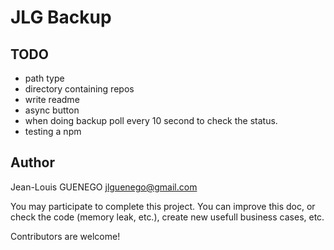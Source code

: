 # JLG Backup

## TODO

- path type
- directory containing repos
- write readme
- async button
- when doing backup poll every 10 second to check the status.
- testing a npm

## Author

Jean-Louis GUENEGO <jlguenego@gmail.com>

You may participate to complete this project. You can improve this doc, or check the code (memory leak, etc.), create new usefull business cases, etc.

Contributors are welcome!
